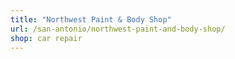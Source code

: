```yaml
---
title: "Northwest Paint & Body Shop"
url: /san-antonio/northwest-paint-and-body-shop/
shop: car repair
---
```

